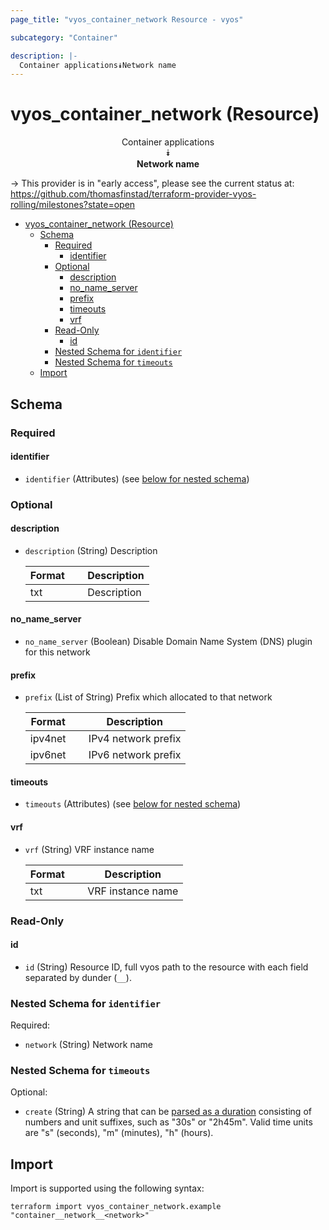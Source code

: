 ```yaml
---
page_title: "vyos_container_network Resource - vyos"

subcategory: "Container"

description: |-
  Container applications⯯Network name
---
```


# vyos_container_network (Resource)
<center>


Container applications  
⯯  
**Network name**


</center>

-> This provider is in "early access", please see the current status at: https://github.com/thomasfinstad/terraform-provider-vyos-rolling/milestones?state=open

<!--TOC-->

- [vyos_container_network (Resource)](#vyos_container_network-resource)
  - [Schema](#schema)
    - [Required](#required)
      - [identifier](#identifier)
    - [Optional](#optional)
      - [description](#description)
      - [no_name_server](#no_name_server)
      - [prefix](#prefix)
      - [timeouts](#timeouts)
      - [vrf](#vrf)
    - [Read-Only](#read-only)
      - [id](#id)
    - [Nested Schema for `identifier`](#nested-schema-for-identifier)
    - [Nested Schema for `timeouts`](#nested-schema-for-timeouts)
  - [Import](#import)

<!--TOC-->

<!-- schema generated by tfplugindocs -->
## Schema

### Required

#### identifier
- `identifier` (Attributes) (see [below for nested schema](#nestedatt--identifier))

### Optional

#### description
- `description` (String) Description

    |  Format  &emsp;|  Description  |
    |----------|---------------|
    |  txt     &emsp;|  Description  |
#### no_name_server
- `no_name_server` (Boolean) Disable Domain Name System (DNS) plugin for this network
#### prefix
- `prefix` (List of String) Prefix which allocated to that network

    |  Format   &emsp;|  Description          |
    |-----------|-----------------------|
    |  ipv4net  &emsp;|  IPv4 network prefix  |
    |  ipv6net  &emsp;|  IPv6 network prefix  |
#### timeouts
- `timeouts` (Attributes) (see [below for nested schema](#nestedatt--timeouts))
#### vrf
- `vrf` (String) VRF instance name

    |  Format  &emsp;|  Description        |
    |----------|---------------------|
    |  txt     &emsp;|  VRF instance name  |

### Read-Only

#### id
- `id` (String) Resource ID, full vyos path to the resource with each field separated by dunder (`__`).

<a id="nestedatt--identifier"></a>
### Nested Schema for `identifier`

Required:

- `network` (String) Network name


<a id="nestedatt--timeouts"></a>
### Nested Schema for `timeouts`

Optional:

- `create` (String) A string that can be [parsed as a duration](https://pkg.go.dev/time#ParseDuration) consisting of numbers and unit suffixes, such as &#34;30s&#34; or &#34;2h45m&#34;. Valid time units are &#34;s&#34; (seconds), &#34;m&#34; (minutes), &#34;h&#34; (hours).

## Import

Import is supported using the following syntax:

```shell
terraform import vyos_container_network.example "container__network__<network>"
```
